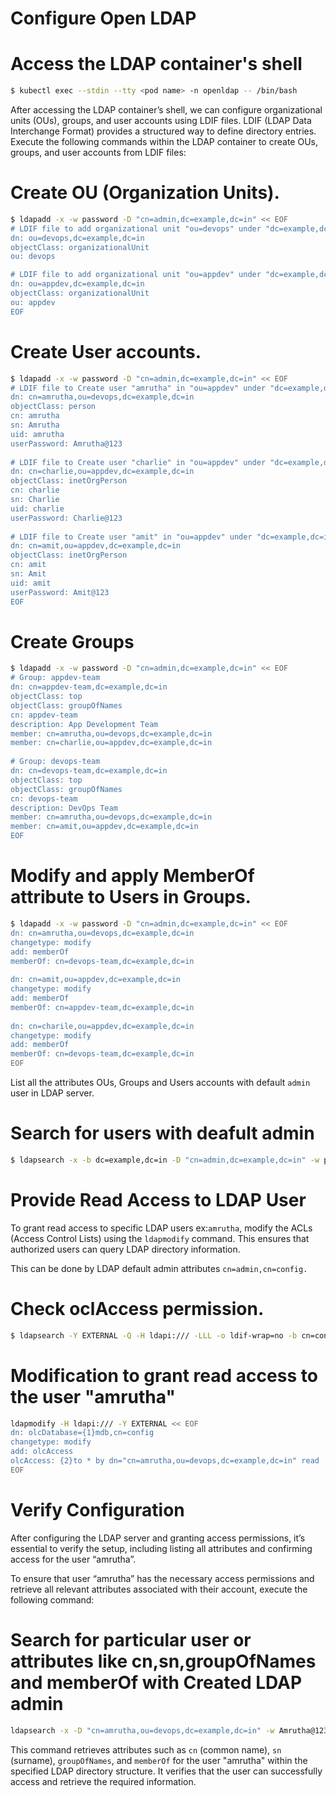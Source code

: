 # Configure Open LDAP

# Access the LDAP container's shell  

```bash
$ kubectl exec --stdin --tty <pod name> -n openldap -- /bin/bash
```

After accessing the LDAP container’s shell, we can configure organizational units (OUs), groups, and user accounts using LDIF files. LDIF (LDAP Data Interchange Format) provides a structured way to define directory entries. Execute the following commands within the LDAP container to create OUs, groups, and user accounts from LDIF files:

# Create OU (Organization Units).   

```bash
$ ldapadd -x -w password -D "cn=admin,dc=example,dc=in" << EOF  
# LDIF file to add organizational unit "ou=devops" under "dc=example,dc=in"  
dn: ou=devops,dc=example,dc=in  
objectClass: organizationalUnit  
ou: devops  

# LDIF file to add organizational unit "ou=appdev" under "dc=example,dc=in"  
dn: ou=appdev,dc=example,dc=in  
objectClass: organizationalUnit  
ou: appdev  
EOF  
```

# Create User accounts.  
```bash
$ ldapadd -x -w password -D "cn=admin,dc=example,dc=in" << EOF  
# LDIF file to Create user "amrutha" in "ou=appdev" under "dc=example,dc=in"  
dn: cn=amrutha,ou=devops,dc=example,dc=in  
objectClass: person  
cn: amrutha  
sn: Amrutha  
uid: amrutha  
userPassword: Amrutha@123  
  
# LDIF file to Create user "charlie" in "ou=appdev" under "dc=example,dc=in"  
dn: cn=charlie,ou=appdev,dc=example,dc=in  
objectClass: inetOrgPerson  
cn: charlie  
sn: Charlie  
uid: charlie  
userPassword: Charlie@123  
  
# LDIF file to Create user "amit" in "ou=appdev" under "dc=example,dc=in"  
dn: cn=amit,ou=appdev,dc=example,dc=in  
objectClass: inetOrgPerson  
cn: amit  
sn: Amit  
uid: amit  
userPassword: Amit@123  
EOF  
```
  
# Create Groups  

```bash
$ ldapadd -x -w password -D "cn=admin,dc=example,dc=in" << EOF  
# Group: appdev-team  
dn: cn=appdev-team,dc=example,dc=in  
objectClass: top  
objectClass: groupOfNames  
cn: appdev-team  
description: App Development Team  
member: cn=amrutha,ou=devops,dc=example,dc=in  
member: cn=charlie,ou=appdev,dc=example,dc=in  
  
# Group: devops-team  
dn: cn=devops-team,dc=example,dc=in  
objectClass: top  
objectClass: groupOfNames  
cn: devops-team  
description: DevOps Team  
member: cn=amrutha,ou=devops,dc=example,dc=in  
member: cn=amit,ou=appdev,dc=example,dc=in  
EOF  
```

# Modify and apply MemberOf attribute to Users in Groups.  

```bash
$ ldapadd -x -w password -D "cn=admin,dc=example,dc=in" << EOF  
dn: cn=amrutha,ou=devops,dc=example,dc=in  
changetype: modify  
add: memberOf  
memberOf: cn=devops-team,dc=example,dc=in  
  
dn: cn=amit,ou=appdev,dc=example,dc=in  
changetype: modify  
add: memberOf  
memberOf: cn=appdev-team,dc=example,dc=in  
  
dn: cn=charile,ou=appdev,dc=example,dc=in  
changetype: modify  
add: memberOf  
memberOf: cn=devops-team,dc=example,dc=in  
EOF
```

List all the attributes OUs, Groups and Users accounts with default  `admin`  user in LDAP server.

# Search for users with deafult admin   

```bash
$ ldapsearch -x -b dc=example,dc=in -D "cn=admin,dc=example,dc=in" -w password -s sub "objectclass=*"
```

# Provide Read Access to LDAP User

To grant read access to specific LDAP users ex:`amrutha`, modify the ACLs (Access Control Lists) using the  `ldapmodify`  command. This ensures that authorized users can query LDAP directory information.

This can be done by LDAP default admin attributes `cn=admin,cn=config.`

# Check oclAccess permission.  

```bash
$ ldapsearch -Y EXTERNAL -Q -H ldapi:/// -LLL -o ldif-wrap=no -b cn=config '(objectClass=olcDatabaseConfig)' olcAccess  
```

# Modification to grant read access to the user "amrutha"  

```bash
ldapmodify -H ldapi:/// -Y EXTERNAL << EOF  
dn: olcDatabase={1}mdb,cn=config  
changetype: modify  
add: olcAccess  
olcAccess: {2}to * by dn="cn=amrutha,ou=devops,dc=example,dc=in" read  
EOF
```

# Verify Configuration

After configuring the LDAP server and granting access permissions, it’s essential to verify the setup, including listing all attributes and confirming access for the user “amrutha”.

To ensure that user “amrutha” has the necessary access permissions and retrieve all relevant attributes associated with their account, execute the following command:

# Search for particular user or attributes like cn,sn,groupOfNames and memberOf with Created LDAP admin  

```bash
ldapsearch -x -D "cn=amrutha,ou=devops,dc=example,dc=in" -w Amrutha@123 -b "dc=example,dc=in"
```

This command retrieves attributes such as  `cn`  (common name),  `sn`  (surname),  `groupOfNames`, and  `memberOf`  for the user "amrutha" within the specified LDAP directory structure. It verifies that the user can successfully access and retrieve the required information.

